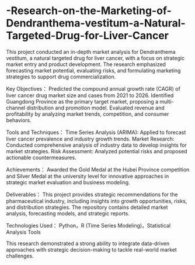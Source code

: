 # -Research-on-the-Marketing-of-Dendranthema-vestitum-a-Natural-Targeted-Drug-for-Liver-Cancer
This project conducted an in-depth market analysis for Dendranthema vestitum, a natural targeted drug for liver cancer, with a focus on strategic market entry and product development. The research emphasized forecasting market potential, evaluating risks, and formulating marketing strategies to support drug commercialization.

Key Objectives：
Predicted the compound annual growth rate (CAGR) of liver cancer drug market size and cases from 2021 to 2026.
Identified Guangdong Province as the primary target market, proposing a multi-channel distribution and promotion model.
Evaluated revenue and profitability by analyzing market trends, competition, and consumer behaviors.

Tools and Techniques：
Time Series Analysis (ARIMA): Applied to forecast liver cancer prevalence and industry growth trends.
Market Research: Conducted comprehensive analysis of industry data to develop insights for market strategies.
Risk Assessment: Analyzed potential risks and proposed actionable countermeasures.

Achievements：
Awarded the Gold Medal at the Hubei Province competition and Silver Medal at the university level for innovative approaches in strategic market evaluation and business modeling.

Deliverables：
This project provides strategic recommendations for the pharmaceutical industry, including insights into growth opportunities, risks, and distribution strategies. The repository contains detailed market analysis, forecasting models, and strategic reports.

Technologies Used：
Python，R (Time Series Modeling)，Statistical Analysis Tools

This research demonstrated a strong ability to integrate data-driven approaches with strategic decision-making to tackle real-world market challenges.
